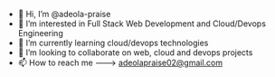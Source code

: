 - 👋 Hi, I’m @adeola-praise
- 👀 I’m interested in Full Stack Web Development and Cloud/Devops Engineering
- 🌱 I’m currently learning cloud/devops technologies
- 💞️ I’m looking to collaborate on web, cloud and devops projects
- 📫 How to reach me ---> adeolapraise02@gmail.com

<!---
adeola-praise/adeola-praise is a ✨ special ✨ repository because its `README.md` (this file) appears on your GitHub profile.
You can click the Preview link to take a look at your changes.
--->
